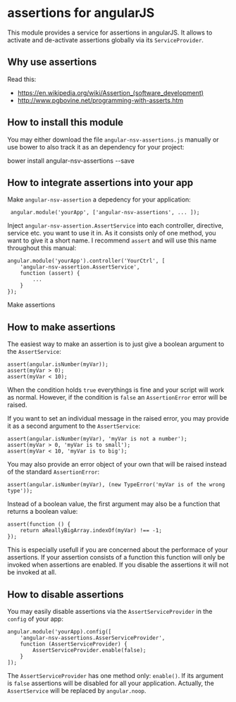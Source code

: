 # assertions for angularJS

This module provides a service for assertions in angularJS. It allows to activate and de-activate assertions globally via its `ServiceProvider`.

## Why use assertions

Read this:

- https://en.wikipedia.org/wiki/Assertion_(software_development)
- http://www.pgbovine.net/programming-with-asserts.htm

## How to install this module

You may either download the file `angular-nsv-assertions.js` manually or use bower
to also track it as an dependency for your project:

  bower install angular-nsv-assertions --save

## How to integrate assertions into your app

Make `angular-nsv-assertion` a depedency for your application:
```
 angular.module('yourApp', ['angular-nsv-assertions', ... ]);
```
Inject `angular-nsv-assertion.AssertService` into each controller, directive, service etc. you want to use it in. As it consists
only of one method, you want to give it a short name. I recommend `assert` and will use this name throughout this manual:
```
angular.module('yourApp').controller('YourCtrl', [
	'angular-nsv-assertion.AssertService',
	function (assert) {
		...
	}
});	
```	
Make assertions

## How to make assertions

The easiest way to make an assertion is to just give a boolean argument to the `AssertService`:

	assert(angular.isNumber(myVar));
	assert(myVar > 0);
	assert(myVar < 10);
	
When the condition holds `true` everythings is fine and your script will work as normal. However, if the condition is `false` an `AssertionError` error will be raised.

If you want to set an individual message in the raised error, you may provide it as a second argument to the `AssertService`:

	assert(angular.isNumber(myVar), 'myVar is not a number');
	assert(myVar > 0, 'myVar is to small');
	assert(myVar < 10, 'myVar is to big');
	
You may also provide an error object of your own that will be raised instead of the standard `AssertionError`:

	assert(angular.isNumber(myVar), (new TypeError('myVar is of the wrong type'));

Instead of a boolean value, the first argument may also be a function that returns a boolean value:

	assert(function () {
		return aReallyBigArray.indexOf(myVar) !== -1;
	});
	
This is especially usefull if you are concerned about the performace of your assertions. If your assertion consists of a function this function
will only be invoked when assertions are enabled. If you disable the assertions it will not be invoked at all.

## How to disable assertions

You may easily disable assertions via the `AssertServiceProvider` in the `config` of your app:

	angular.module('yourApp).config([
		'angular-nsv-assertions.AsserServiceProvider',
		function (AssertServiceProvider) {
			AssertServiceProvider.enable(false);
		}
	]);
	
The `AssertServiceProvider` has one method only: `enable()`. If its argument is `false` assertions will be disabled for all your
application. Actually, the `AssertService` will be replaced by `angular.noop`.
	
